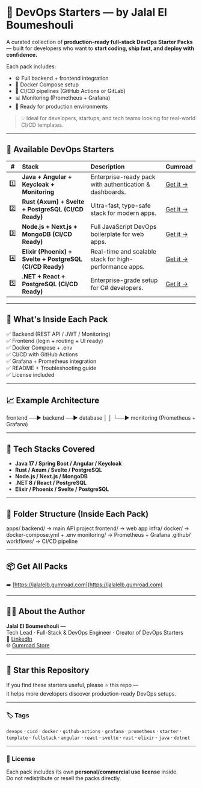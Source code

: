 # 🚀 DevOps Starters — by Jalal El Boumeshouli

A curated collection of **production-ready full-stack DevOps Starter Packs** — built for developers who want to **start coding, ship fast, and deploy with confidence.**

Each pack includes:
- ⚙️ Full backend + frontend integration  
- 🐳 Docker Compose setup  
- 🔄 CI/CD pipelines (GitHub Actions or GitLab)  
- 📊 Monitoring (Prometheus + Grafana)  
- 🧩 Ready for production environments  

> 💡 Ideal for developers, startups, and tech teams looking for real-world CI/CD templates.

---

## 🧠 Available DevOps Starters

| # | Stack | Description | Gumroad |
|:-:|:------|:-------------|:--------|
| 1️⃣ | **Java + Angular + Keycloak + Monitoring** | Enterprise-ready pack with authentication & dashboards. | [Get it →](https://jalalelb.gumroad.com/l/full-devops-pack) |
| 2️⃣ | **Rust (Axum) + Svelte + PostgreSQL (CI/CD Ready)** | Ultra-fast, type-safe stack for modern apps. | [Get it →](https://jalalelb.gumroad.com/l/rust-axum-svelte-postgre) |
| 3️⃣ | **Node.js + Next.js + MongoDB (CI/CD Ready)** | Full JavaScript DevOps boilerplate for web apps. | [Get it →](https://jalalelb.gumroad.com/l/node-next-mongo) |
| 4️⃣ | **Elixir (Phoenix) + Svelte + PostgreSQL (CI/CD Ready)** | Real-time and scalable stack for high-performance apps. | [Get it →](https://jalalelb.gumroad.com/l/elixir-phoenix-svelte) |
| 5️⃣ | **.NET + React + PostgreSQL (CI/CD Ready)** | Enterprise-grade setup for C# developers. | [Get it →](https://jalalelb.gumroad.com/l/dotnet-react-devops) |

---

## 🧩 What's Inside Each Pack
✅ Backend (REST API / JWT / Monitoring)  
✅ Frontend (login + routing + UI ready)  
✅ Docker Compose + .env  
✅ CI/CD with GitHub Actions  
✅ Grafana + Prometheus integration  
✅ README + Troubleshooting guide  
✅ License included  

---

## 📈 Example Architecture
frontend ──► backend ──► database
│ │
└──► monitoring (Prometheus + Grafana)


---

## 🧰 Tech Stacks Covered
- **Java 17 / Spring Boot / Angular / Keycloak**
- **Rust / Axum / Svelte / PostgreSQL**
- **Node.js / Next.js / MongoDB**
- **.NET 8 / React / PostgreSQL**
- **Elixir / Phoenix / Svelte / PostgreSQL**

---

## 🧱 Folder Structure (Inside Each Pack)

apps/
backend/ → main API project
frontend/ → web app
infra/
docker/ → docker-compose.yml + .env
monitoring/ → Prometheus + Grafana
.github/
workflows/ → CI/CD pipeline


---

## 📦 Get All Packs
➡️ [https://jalalelb.gumroad.com](https://jalalelb.gumroad.com)  

---

## 🧑‍💻 About the Author
**Jalal El Boumeshouli** —  
Tech Lead · Full-Stack & DevOps Engineer · Creator of DevOps Starters  
💼 [LinkedIn](https://www.linkedin.com/in/jalal-elboumeshouli)  
🌐 [Gumroad Store](https://jalalelb.gumroad.com)

---

## 🌟 Star this Repository
If you find these starters useful, please ⭐ this repo —  
it helps more developers discover production-ready DevOps setups.

---

### 🏷️ Tags
`devops` · `cicd` · `docker` · `github-actions` · `grafana` · `prometheus` · `starter` · `template` · `fullstack` · `angular` · `react` · `svelte` · `rust` · `elixir` · `java` · `dotnet`

---

### 📜 License
Each pack includes its own **personal/commercial use license** inside.  
Do not redistribute or resell the packs directly.
